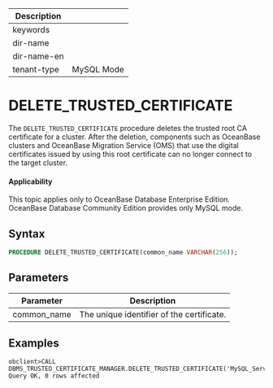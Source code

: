 | Description |                 |
|---------------|-----------------|
| keywords |                 |
| dir-name |                 |
| dir-name-en |                 |
| tenant-type | MySQL Mode |

# DELETE_TRUSTED_CERTIFICATE

The `DELETE_TRUSTED_CERTIFICATE` procedure deletes the trusted root CA certificate for a cluster. After the deletion, components such as OceanBase clusters and OceanBase Migration Service (OMS) that use the digital certificates issued by using this root certificate can no longer connect to the target cluster.

<main id="notice" >
  <h4>Applicability</h4>
  <p>This topic applies only to OceanBase Database Enterprise Edition. OceanBase Database Community Edition provides only MySQL mode. </p>
</main>

## Syntax

```sql
PROCEDURE DELETE_TRUSTED_CERTIFICATE(common_name VARCHAR(256));
```

## Parameters

| **Parameter** | **Description** |
|------------|----------------------------------------|
| common_name | The unique identifier of the certificate.  |

## Examples

```shell
obclient>CALL DBMS_TRUSTED_CERTIFICATE_MANAGER.DELETE_TRUSTED_CERTIFICATE('MySQL_Server_5.7.2_Auto_Geanrateed_C_Certificate');
Query OK, 0 rows affected
```
